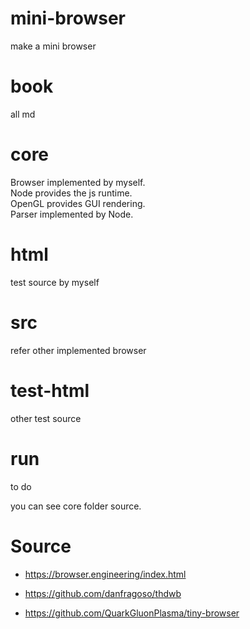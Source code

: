 <!--
 * @Author: xiuquanxu
 * @Company: kaochong
 * @Date: 2021-06-06 23:59:56
 * @LastEditors: xiuquanxu
 * @LastEditTime: 2021-06-22 23:52:49
-->
# mini-browser
make a mini browser

# book
all md

# core
Browser implemented by myself.   
Node provides the js runtime.   
OpenGL provides GUI rendering.  
Parser implemented by Node.  

# html  
test source by myself

# src
refer other implemented browser  

# test-html
other test source  

# run  
to do  

you can see core folder source.

# Source
- https://browser.engineering/index.html

- https://github.com/danfragoso/thdwb  

- https://github.com/QuarkGluonPlasma/tiny-browser